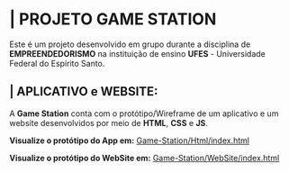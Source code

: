 # | PROJETO GAME STATION
Este é um projeto desenvolvido em grupo durante a disciplina de **EMPREENDEDORISMO** na instituição de ensino **UFES** - Universidade Federal do Espírito Santo.

## | APLICATIVO e WEBSITE:
A **Game Station** conta com o protótipo/Wireframe de um aplicativo e um website desenvolvidos por meio de **HTML**, **CSS** e **JS**.

**Visualize o protótipo do App em:** [Game-Station/Html/index.html](https://joaovictorrr-github.github.io/Game-Station/Html/index.html)

**Visualize o protótipo do WebSite em:** [Game-Station/WebSite/index.html](https://joaovictorrr-github.github.io/Game-Station/WebSite/index.html)

